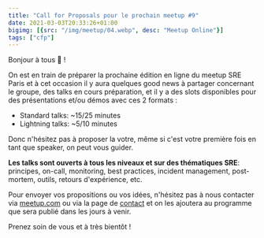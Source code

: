 ```yaml
---
title: "Call for Proposals pour le prochain meetup #9"
date: 2021-03-03T20:33:26+01:00
bigimg: [{src: "/img/meetup/04.webp", desc: "Meetup Online"}]
tags: ["cfp"]
---
```


Bonjour à tous 👋 !

On est en train de préparer la prochaine édition en ligne du meetup SRE Paris et à cet occasion il y aura quelques good news à partager concernant le groupe, des talks en cours préparation, et il y a des slots disponibles pour des présentations et/ou démos avec ces 2 formats :

<!--more-->

* Standard talks: ~15/25 minutes
* Lightning talks: ~5/10 minutes

Donc n'hésitez pas à proposer la votre, même si c'est votre première fois en tant que speaker, on peut vous guider.

**Les talks sont ouverts à tous les niveaux et sur des thématiques SRE**: principes, on-call, monitoring, best practices, incident management, post-mortem, outils, retours d'expérience, etc.

Pour envoyer vos propositions ou vos idées, n'hésitez pas à nous contacter via [meetup.com](https://www.meetup.com/Site-Reliability-Engineering-Paris/) ou via la page de [contact](https://sre-paris.github.io/page/contact/) et on les ajoutera au programme que sera publié dans les jours à venir.

Prenez soin de vous et à très bientôt !
